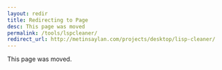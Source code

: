 ```yaml
---
layout: redir
title: Redirecting to Page
desc: This page was moved
permalink: /tools/lspcleaner/
redirect_url: http://metinsaylan.com/projects/desktop/lisp-cleaner/
---
```


This page was moved.
